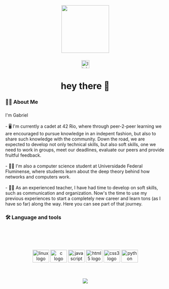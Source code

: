 <div align="center">
  <img height="150" src="https://media2.giphy.com/media/lcs5BL0NIM4WMv61a9/giphy.gif?cid=ecf05e47b2ujwylbex5ayorupat0c9bi0w0jg1b5capll0nx&rid=giphy.gif&ct=g"  />
</div>

###

<div align="center">
  <a href="https://www.linkedin.com/in/gabrielsimonassi/" target="_blank">
    <img src="https://img.shields.io/static/v1?message=LinkedIn&logo=linkedin&label=&color=0077B5&logoColor=white&labelColor=&style=for-the-badge" height="25" alt="linkedin logo"  />
  </a>
</div>

###

<h1 align="center">hey there 👋</h1>

###

<h3 align="left">👩‍💻  About Me</h3>

###

<p align="left">I'm Gabriel<br><br>- 🖥️ I'm currently a cadet at 42 Rio, where through peer-2-peer learning we are encouraged to pursue knowledge in an indepent fashion, but also to share such knowledge with the community. Down the road, we are expected to develop not only technical skills, but also soft skills, one we need to work in groups, meet our deadlines, evaluate our peers and provide fruitful feedback.<br><br>- 👨‍🎓 I'm also a computer science student at Universidade Federal Fluminense, where students learn about the deep theory behind how networks and computers work.<br><br>- 👨‍🏫 As an experienced teacher, I have had time to develop on soft skills, such as communication and organization. Now's the time to use my previous experiences to start a completely new career and learn tons (as I have so far) along the way. Here you can see part of that journey.</p>

###

<h3 align="left">🛠 Language and tools</h3>

###

<br clear="both">

<h2 align="left"></h2>

###

<br clear="both">

<div align="center">
  <img src="https://cdn.jsdelivr.net/gh/devicons/devicon/icons/linux/linux-original.svg" height="40" width="52" alt="linux logo"  />
  <img src="https://cdn.jsdelivr.net/gh/devicons/devicon/icons/c/c-original.svg" height="40" width="52" alt="c logo"  />
  <img src="https://cdn.jsdelivr.net/gh/devicons/devicon/icons/javascript/javascript-original.svg" height="40" width="52" alt="javascript logo"  />
  <img src="https://cdn.jsdelivr.net/gh/devicons/devicon/icons/html5/html5-original.svg" height="40" width="52" alt="html5 logo"  />
  <img src="https://cdn.jsdelivr.net/gh/devicons/devicon/icons/css3/css3-original.svg" height="40" width="52" alt="css3 logo"  />
  <img src="https://cdn.jsdelivr.net/gh/devicons/devicon/icons/python/python-original.svg" height="40" width="52" alt="python logo"  />
</div>

###

<h2 align="left"></h2>

###

<br clear="both">

<div align="center">
  <img src="https://visitor-badge.laobi.icu/badge?page_id=GabrielSimonassi.GabrielSimonassi&"  />
</div>

###
